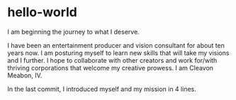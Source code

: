 # hello-world

I am beginning the journey to what I deserve.

I have been an entertainment producer and vision consultant for about ten years now. 
I am posturing myself to learn new skills that will take my visions and I further. 
I hope to collaborate with other creators and work for/with thriving corporations that welcome my creative prowess.
I am Cleavon Meabon, IV.

In the last commit, I introduced myself and my mission in 4 lines.
